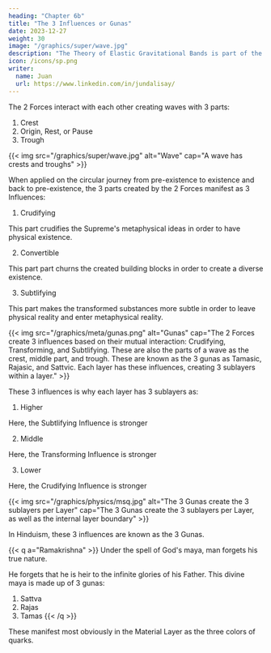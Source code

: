 ```yaml
---
heading: "Chapter 6b"
title: "The 3 Influences or Gunas"
date: 2023-12-27
weight: 30
image: "/graphics/super/wave.jpg"
description: "The Theory of Elastic Gravitational Bands is part of the details of the Theory Dynamism"
icon: /icons/sp.png
writer:
  name: Juan
  url: https://www.linkedin.com/in/jundalisay/
---
```




The 2 Forces interact with each other creating waves with 3 parts:

1. Crest
2. Origin, Rest, or Pause
3. Trough

{{< img src="/graphics/super/wave.jpg" alt="Wave" cap="A wave has crests and troughs" >}}


When applied on the circular journey from pre-existence to existence and back to pre-existence, the 3 parts created by the 2 Forces manifest as 3 Influences:

1. Crudifying

This part crudifies the Supreme's metaphysical ideas in order to have physical existence.

2. Convertible 

This part part churns the created building blocks in order to create a diverse existence.

3. Subtlifying

This part makes the transformed substances more subtle in order to leave physical reality and enter metaphysical reality.  


{{< img src="/graphics/meta/gunas.png" alt="Gunas" cap="The 2 Forces create 3 influences based on their mutual interaction: Crudifying, Transforming, and Subtlifying. These are also the parts of a wave as the crest, middle part, and trough. These are known as the 3 gunas as Tamasic, Rajasic, and Sattvic. Each layer has these influences, creating 3 sublayers within a layer." >}}


These 3 influences is why each layer has 3 sublayers as:

1. Higher

Here, the Subtlifying Influence is stronger

2. Middle

Here, the Transforming Influence is stronger

3. Lower

Here, the Crudifying Influence is stronger



{{< img src="/graphics/physics/msq.jpg" alt="The 3 Gunas create the 3 sublayers per Layer" cap="The 3 Gunas create the 3 sublayers per Layer, as well as the internal layer boundary" >}}

In Hinduism, these 3 influences are known as the 3 Gunas. 


{{< q a="Ramakrishna" >}}
Under the spell of God's maya, man forgets his true nature.

He forgets that he is heir to the infinite glories of his Father. This divine maya is made up of 3 gunas: 
1. Sattva
2. Rajas
3. Tamas
{{< /q >}}


These manifest most obviously in the Material Layer as the three colors of quarks. 

